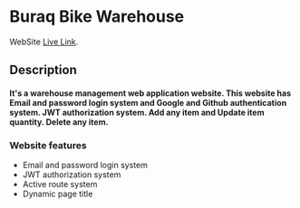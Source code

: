 # Buraq Bike Warehouse

WebSite [Live Link](https://warehouse-management-bc46b.web.app/).

## Description

#### It's a warehouse management web application website. This website has Email and password login system and Google and Github authentication system. JWT authorization system. Add any item and Update item quantity. Delete any item.

### Website features

- Email and password login system
- JWT authorization system
- Active route system
- Dynamic page title
